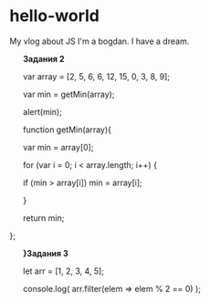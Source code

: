 # hello-world
My vlog about JS
I'm a bogdan.
I have a dream.

<p><strong><ul>Задания 2 </strong></ul>
<ul>var array = [2, 5, 6, 6, 12, 15, 0, 3, 8, 9];</ul>
<ul>var min = getMin(array);</ul>
<ul>alert(min);</p></ul>

<p><ul>function getMin(array){</ul>
    <ul>var min = array[0];</ul>
    <ul>for (var i = 0; i < array.length; i++) {</ul>
       <ul> if (min > array[i]) min = array[i];</ul>
   <ul> }</ul>
   <ul> return min;</ul>
};</p>

<p><strong><ul>}Задания 3</strong></ul>
<ul>let arr = [1, 2, 3, 4, 5];</ul>
<ul>console.log( arr.filter(elem => elem % 2 == 0) );</ul></p>

